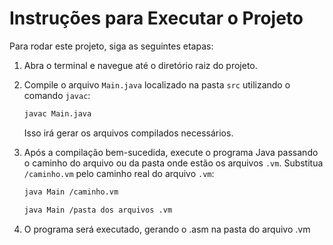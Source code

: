 # Instruções para Executar o Projeto

Para rodar este projeto, siga as seguintes etapas:

1. Abra o terminal e navegue até o diretório raiz do projeto.

2. Compile o arquivo `Main.java` localizado na pasta `src` utilizando o comando `javac`:

   ```bash
   javac Main.java
   ```

   Isso irá gerar os arquivos compilados necessários.

3. Após a compilação bem-sucedida, execute o programa Java passando o caminho do arquivo ou da pasta onde estão os arquivos `.vm`. Substitua `/caminho.vm` pelo caminho real do arquivo `.vm`:

   ```bash
   java Main /caminho.vm
   ```

   ```bash
   java Main /pasta dos arquivos .vm
   ```

4. O programa será executado, gerando o .asm na pasta do arquivo .vm
